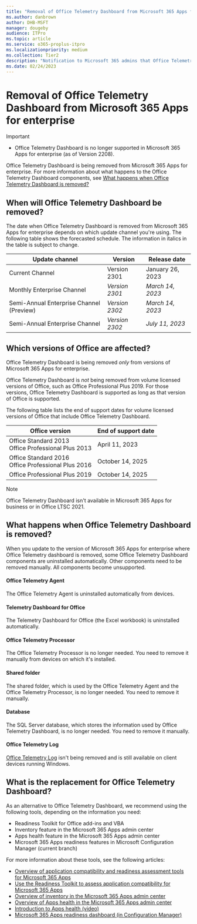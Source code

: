 ```yaml
---
title: "Removal of Office Telemetry Dashboard from Microsoft 365 Apps for enterprise"
ms.author: danbrown
author: DHB-MSFT
manager: dougeby
audience: ITPro
ms.topic: article
ms.service: o365-proplus-itpro
ms.localizationpriority: medium
ms.collection: Tier2
description: "Notification to Microsoft 365 admins that Office Telemetry Dashboard is being removed from Microsoft 365 Apps for enterprise."
ms.date: 02/24/2023
---
```


# Removal of Office Telemetry Dashboard from Microsoft 365 Apps for enterprise

> [!IMPORTANT]
> - Office Telemetry Dashboard is no longer supported in Microsoft 365 Apps for enterprise (as of Version 2208).

Office Telemetry Dashboard is being removed from Microsoft 365 Apps for enterprise. For more information about what happens to the Office Telemetry Dashboard components, see [What happens when Office Telemetry Dashboard is removed?](#what-happens-when-office-telemetry-dashboard-is-removed)

## When will Office Telemetry Dashboard be removed?

The date when Office Telemetry Dashboard is removed from Microsoft 365 Apps for enterprise depends on which update channel you're using. The following table shows the forecasted schedule. The information in italics in the table is subject to change.

|Update channel  | Version |Release date  |
|---------|---------|---------|
|Current Channel |Version 2301  |January 26, 2023 |
|Monthly Enterprise Channel  | *Version 2301*  | *March 14, 2023*|
|Semi-Annual Enterprise Channel (Preview) |*Version 2302* |*March 14, 2023*|
|Semi-Annual Enterprise Channel |*Version 2302*|*July 11, 2023* |

## Which versions of Office are affected?

Office Telemetry Dashboard is being removed *only* from versions of Microsoft 365 Apps for enterprise.

Office Telemetry Dashboard is *not* being removed from volume licensed versions of Office, such as Office Professional Plus 2019. For those versions, Office Telemetry Dashboard is supported as long as that version of Office is supported.

The following table lists the end of support dates for volume licensed versions of Office that include Office Telemetry Dashboard.

|Office version  |End of support date|
|---------|---------|
|Office Standard 2013 </br> Office Professional Plus 2013 |April 11, 2023 |
|Office Standard 2016 </br> Office Professional Plus 2016 |October 14, 2025 |
|Office Professional Plus 2019 |October 14, 2025 |

> [!NOTE]
> Office Telemetry Dashboard isn't available in Microsoft 365 Apps for business or in Office LTSC 2021.

## What happens when Office Telemetry Dashboard is removed?

When you update to the version of Microsoft 365 Apps for enterprise where Office Telemetry dashboard is removed, some Office Telemetry Dashboard components are uninstalled automatically. Other components need to be removed manually. All components become unsupported.

#### Office Telemetry Agent

The Office Telemetry Agent is uninstalled automatically from devices.

#### Telemetry Dashboard for Office

The Telemetry Dashboard for Office (the Excel workbook) is uninstalled automatically.

#### Office Telemetry Processor

The Office Telemetry Processor is no longer needed. You need to remove it manually from devices on which it's installed.

#### Shared folder

The shared folder, which is used by the Office Telemetry Agent and the Office Telemetry Processor, is no longer needed. You need to remove it manually.

#### Database

The SQL Server database, which stores the information used by Office Telemetry Dashboard, is no longer needed. You need to remove it manually.

#### Office Telemetry Log

[Office Telemetry Log](/office/client-developer/shared/troubleshooting-office-files-and-custom-solutions-with-the-telemetry-log) isn't being removed and is still available on client devices running Windows.

## What is the replacement for Office Telemetry Dashboard?

As an alternative to Office Telemetry Dashboard, we recommend using the following tools, depending on the information you need:

- Readiness Toolkit for Office add-ins and VBA
- Inventory feature in the Microsoft 365 Apps admin center
- Apps health feature in the Microsoft 365 Apps admin center
- Microsoft 365 Apps readiness features in Microsoft Configuration Manager (current branch)

For more information about these tools, see the following articles:

- [Overview of application compatibility and readiness assessment tools for Microsoft 365 Apps](../readiness-tools.md)
- [Use the Readiness Toolkit to assess application compatibility for Microsoft 365 Apps](../readiness-toolkit-application-compatibility-microsoft-365-apps.md)
- [Overview of inventory in the Microsoft 365 Apps admin center](../admincenter/inventory.md)
- [Overview of Apps health in the Microsoft 365 Apps admin center](../admincenter/microsoft-365-apps-health.md)
- [Introduction to Apps health (video)](https://youtu.be/g9tiCFNDOEw)
- [Microsoft 365 Apps readiness dashboard (in Configuration Manager)](/mem/configmgr/sum/deploy-use/office-365-dashboard#bkmk_readiness-dash)
